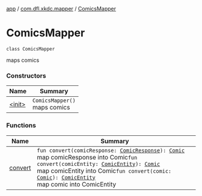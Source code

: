 [app](../../index.md) / [com.dfl.xkdc.mapper](../index.md) / [ComicsMapper](./index.md)

# ComicsMapper

`class ComicsMapper`

maps comics

### Constructors

| Name | Summary |
|---|---|
| [&lt;init&gt;](-init-.md) | `ComicsMapper()`<br>maps comics |

### Functions

| Name | Summary |
|---|---|
| [convert](convert.md) | `fun convert(comicResponse: `[`ComicResponse`](../../com.dfl.xkdc.model/-comic-response/index.md)`): `[`Comic`](../../com.dfl.xkdc.uimodel/-comic/index.md)<br>map comicResponse into Comic`fun convert(comicEntity: `[`ComicEntity`](../../com.dfl.xkdc.repository/-comic-entity/index.md)`): `[`Comic`](../../com.dfl.xkdc.uimodel/-comic/index.md)<br>map comicEntity into Comic`fun convert(comic: `[`Comic`](../../com.dfl.xkdc.uimodel/-comic/index.md)`): `[`ComicEntity`](../../com.dfl.xkdc.repository/-comic-entity/index.md)<br>map comic into ComicEntity |
